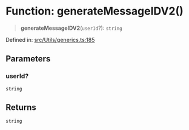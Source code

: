 # Function: generateMessageIDV2()

> **generateMessageIDV2**(`userId`?): `string`

Defined in: [src/Utils/generics.ts:185](https://github.com/WhiskeySockets/Baileys/blob/2fdabb7f387029b680a2c5e056c7022c25b0f110/src/Utils/generics.ts#L185)

## Parameters

### userId?

`string`

## Returns

`string`

